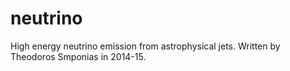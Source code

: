 # neutrino
High energy neutrino emission from astrophysical jets. Written by Theodoros Smponias in 2014-15. 
